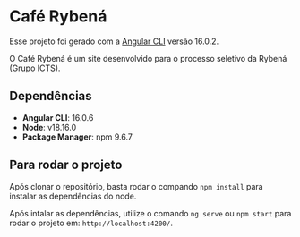 # Café Rybená

Esse projeto foi gerado com a [Angular CLI](https://github.com/angular/angular-cli) versão 16.0.2.

O Café Rybená é um site desenvolvido para o processo seletivo da Rybená (Grupo ICTS).

## Dependências

- **Angular CLI**: 16.0.6
- **Node**: v18.16.0
- **Package Manager**: npm 9.6.7

## Para rodar o projeto

Após clonar o repositório, basta rodar o compando `npm install` para instalar as dependências do node.

Após intalar as dependências, utilize o comando `ng serve` ou `npm start` para rodar o projeto em: `http://localhost:4200/`.
